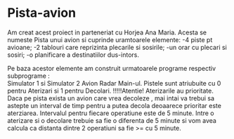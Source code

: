 # Pista-avion
Am creat acest proiect in parteneriat cu Horjea Ana Maria. Acesta se numeste Pista unui avion si cuprinde uramtoarele elemente:
     -4 piste pt avioane;
     -2 tablouri care reprizinta plecarile si sosirile;
     -un orar cu plecari si sosiri;
     -o planificare a destinatiilor dus-intors.

Pe baza acestor elemente am construit urmatoarele programe respectiv subprograme :  
          Simulator 1  si Simulator 2
   				Avion
				  Radar
				  Main-ul.
				  Pistele sunt atriubuite  cu 0 pentru Aterizari si 1 pentru Decolari.
				  !!!!!Atentie! Aterizarile au prioritate. Daca pe pista exista un avion care vrea decoleze , mai intai va trebui sa astepte un interval de timp pentru a putea decola deoaarece prioritar este aterziarea.
	  Intervalul pentru fiecare operatiune este de 5 minute. Intre o aterizare si o decolare trebuie sa fie o diferenta de 5 minute si vom avea calcula ca distanta dintre 2 operatiuni sa fie >= cu 5 minute.
				  
				
				  
				


